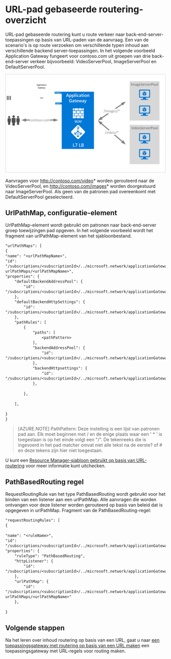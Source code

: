 <properties
   pageTitle="Op URL gebaseerde inhoud Routering-overzicht | Microsoft Azure"
   description="Deze pagina bevat een overzicht van de inhoud routering op basis van de URL-Gateway, UrlPathMap configuratie en de regel PathBasedRouting."
   documentationCenter="na"
   services="application-gateway"
   authors="georgewallace"
   manager="carmonm"
   editor="tysonn"/>
<tags
   ms.service="application-gateway"
   ms.devlang="na"
   ms.topic="hero-article"
   ms.tgt_pltfrm="na"
   ms.workload="infrastructure-services"
   ms.date="10/25/2016"
   ms.author="gwallace"/>

# <a name="url-path-based-routing-overview"></a>URL-pad gebaseerde routering-overzicht

URL-pad gebaseerde routering kunt u route verkeer naar back-end-server-toepassingen op basis van URL-paden van de aanvraag. Een van de scenario's is op route verzoeken om verschillende typen inhoud aan verschillende backend server-toepassingen.
In het volgende voorbeeld Application Gateway fungeert voor contoso.com uit groepen van drie back-end-server verkeer bijvoorbeeld: VideoServerPool, ImageServerPool en DefaultServerPool.

![imageURLroute](./media/application-gateway-url-route-overview/figure1.png)

Aanvragen voor http://contoso.com/video* worden gerouteerd naar de VideoServerPool, en http://contoso.com/images* worden doorgestuurd naar ImageServerPool. Als geen van de patronen pad overeenkomt met DefaultServerPool geselecteerd.

## <a name="urlpathmap-configuration-element"></a>UrlPathMap, configuratie-element

UrlPathMap-element wordt gebruikt om patronen naar back-end-server groep toewijzingen pad opgeven. In het volgende voorbeeld wordt het fragment van urlPathMap-element van het sjabloonbestand.

    "urlPathMaps": [
    {
    "name": "<urlPathMapName>",
    "id": "/subscriptions/<subscriptionId>/../microsoft.network/applicationGateways/<gatewayName>/ urlPathMaps/<urlPathMapName>",
    "properties": {
        "defaultBackendAddressPool": {
            "id": "/subscriptions/<subscriptionId>/../microsoft.network/applicationGateways/<gatewayName>/backendAddressPools/<poolName>"
        },
        "defaultBackendHttpSettings": {
            "id": "/subscriptions/<subscriptionId>/../microsoft.network/applicationGateways/<gatewayName>/backendHttpSettingsList/<settingsName>"
        },
        "pathRules": [
            {
                "paths": [
                    <pathPattern>
                ],
                "backendAddressPool": {
                    "id": "/subscriptions/<subscriptionId>/../microsoft.network/applicationGateways/<gatewayName>/backendAddressPools/<poolName2>"
                },
                "backendHttpsettings": {
                    "id": "/subscriptions/<subscriptionId>/../microsoft.network/applicationGateways/<gatewayName>/backendHttpsettingsList/<settingsName2>"
                },

            },

        ],

    }
    }
    

>[AZURE.NOTE] PathPattern: Deze instelling is een lijst van patronen pad aan. Elk moet beginnen met / en de enige plaats waar een ' * ' is toegestaan is op het einde volgt een "/". De tekenreeks die is ingevoerd in het pad matcher omvat niet alle tekst na de eerste? of # en deze tekens zijn hier niet toegestaan. 

U kunt een [Resource Manager-sjabloon gebruikt op basis van URL-routering](https://azure.microsoft.com/documentation/templates/201-application-gateway-url-path-based-routing) voor meer informatie kunt uitchecken.

## <a name="pathbasedrouting-rule"></a>PathBasedRouting regel

RequestRoutingRule van het type PathBasedRouting wordt gebruikt voor het binden van een listener aan een urlPathMap. Alle aanvragen die worden ontvangen voor deze listener worden gerouteerd op basis van beleid dat is opgegeven in urlPathMap.
Fragment van de PathBasedRouting-regel:

    "requestRoutingRules": [
    {

    "name": "<ruleName>",
    "id": "/subscriptions/<subscriptionId>/../microsoft.network/applicationGateways/<gatewayName>/requestRoutingRules/<ruleName>",
    "properties": {
        "ruleType": "PathBasedRouting",
        "httpListener": {
            "id": "/subscriptions/<subscriptionId>/../microsoft.network/applicationGateways/<gatewayName>/httpListeners/<listenerName>"
        },
        "urlPathMap": {
            "id": "/subscriptions/<subscriptionId>/../microsoft.network/applicationGateways/<gatewayName>/ urlPathMaps/<urlPathMapName>"
        },

    }
    
## <a name="next-steps"></a>Volgende stappen

Na het leren over inhoud routering op basis van een URL, gaat u naar [een toepassingsgateway met routering op basis van een URL maken](application-gateway-create-url-route-portal.md) een toepassingsgateway met URL-regels voor routing maken.

